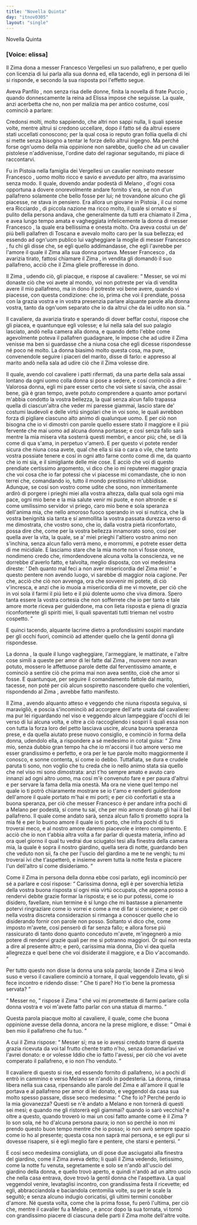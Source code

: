 ```yaml
---
title: "Novella Quinta"
day: "itnov0305"
layout: "single"
---
```

<html>
 <head>
 </head>
 <body>
  <div id="nov0305" type="novella" who="elissa">
   <head>
    Novella Quinta
   </head>
   <p>
    <h3>
     [Voice: elissa]
    </h3>
   </p>
   <argument>
    <p>
     <milestone id="p03050001"/>
     Il
     <name persref="zima" type="person">
      Zima
     </name>
     dona a
     <name persref="francesco" type="person">
      messer Francesco Vergellesi
     </name>
     un suo pallafreno, e per quello con licenzia di lui parla alla sua donna ed, ella tacendo, egli in persona di lei si risponde, e secondo la sua risposta poi l'effetto segue.
    </p>
   </argument>
   <div3 type="commentary" who="author">
    <p>
     <milestone id="p03050002"/>
     Aveva
     <name persref="panfilo" type="person">
      Panfilo
     </name>
     , non senza risa delle donne, finita la novella di
     <name persref="frapuccio" type="person">
      frate Puccio
     </name>
     , quando donnescamente la
     <name persref="neifile" type="person">
      reina
     </name>
     ad
     <name persref="elissa" type="person">
      Elissa
     </name>
     impose che seguisse. La quale, anzi acerbetta che no, non per malizia ma per antico costume, cos&iacute; cominci&ograve; a parlare:
    </p>
   </div3>
   <div3 type="commentary" who="elissa">
    <p>
     <milestone id="p03050003"/>
     Credonsi molti, molto sappiendo, che altri non sappi nulla, li quali spesse volte, mentre altrui si credono uccellare, dopo il fatto s&eacute; da altrui essere stati uccellati conoscono; per la qual cosa io reputo gran follia quella di chi si mette senza bisogno a tentar le forze dello altrui ingegno. Ma perch&eacute; forse ogn'uomo della mia oppinione non sarebbe, quello che ad un cavalier pistolese n'addivenisse, l'ordine dato del ragionar seguitando, mi piace di raccontarvi.
    </p>
   </div3>
   <p>
    <milestone id="p03050004"/>
    Fu in
    <name placeref="pistoia" type="place">
     Pistoia
    </name>
    nella famiglia dei Vergellesi un cavalier nominato
    <name persref="francesco" type="person">
     messer Francesco
    </name>
    , uomo molto ricco e savio e avveduto per altro, ma avarissimo senza modo. Il quale, dovendo andar podest&agrave; di
    <name placeref="milano" type="place">
     Melano
    </name>
    , d'ogni cosa opportuna a dovere onorevolmente andare fornito s'era, se non d'un pallafreno solamente che bello fosse per lui; n&eacute; trovandone alcuno che gli piacesse, ne stava in pensiero.
    <milestone id="p03050005"/>
    Era allora un giovane in
    <name placeref="pistoia" type="place">
     Pistoia
    </name>
    , il cui nome era
    <name persref="zima" type="person">
     Ricciardo
    </name>
    , di piccola nazione ma ricco molto, il quale s&iacute; ornato e s&iacute; pulito della persona andava, che generalmente da tutti era chiamato il
    <name persref="zima" type="person">
     Zima
    </name>
    , e avea lungo tempo amata e vagheggiata infelicemente la donna di
    <name persref="francesco" type="person">
     messer Francesco
    </name>
    , la quale era bellissima e onesta molto.
    <milestone id="p03050006"/>
    Ora aveva costui un de' pi&uacute; belli pallafren di
    <name placeref="toscana" type="place">
     Toscana
    </name>
    e avevalo molto caro per la sua bellezza; ed essendo ad ogn'uom publico lui vagheggiare la moglie di
    <name persref="francesco" type="person">
     messer Francesco
    </name>
    , fu chi gli disse che, se egli quello addimandasse, che egli l'avrebbe per l'amore il quale il
    <name persref="zima" type="person">
     Zima
    </name>
    alla sua donna portava.
    <name persref="francesco" type="person">
     Messer Francesco
    </name>
    , da avarizia tirato, fattosi chiamare il
    <name persref="zima" type="person">
     Zima
    </name>
    , in vendita gli domand&ograve; il suo pallafreno, acci&ograve; che il
    <name persref="zima" type="person">
     Zima
    </name>
    gliele profferesse in dono.
   </p>
   <p>
    <milestone id="p03050007"/>
    Il
    <name persref="zima" type="person">
     Zima
    </name>
    , udendo ci&ograve;, gli piacque, e rispose al cavaliere:
    <q direct="unspecified" who="zima">
     Messer, se voi mi donaste ci&ograve; che voi avete al mondo, voi non potreste per via di vendita avere il mio pallafreno, ma in dono il potreste voi bene avere, quando vi piacesse, con questa condizione: che io, prima che voi il prendiate, possa con la grazia vostra e in vostra presenzia parlare alquante parole alla donna vostra, tanto da ogn'uom separato che io da altrui che da lei udito non sia.
    </q>
   </p>
   <p>
    <milestone id="p03050008"/>
    Il cavaliere, da avarizia tirato e sperando di dover beffar costui, rispose che gli piacea, e quantunque egli volesse; e lui nella sala del suo palagio lasciato, and&ograve; nella camera alla donna, e quando detto l'ebbe come agevolmente poteva il pallafren guadagnare, le impose che ad udire il
    <name persref="zima" type="person">
     Zima
    </name>
    venisse ma ben si guardasse che a niuna cosa che egli dicesse rispondesse n&eacute; poco n&eacute; molto.
    <milestone id="p03050009"/>
    La donna biasim&ograve; molto questa cosa, ma pure, convenendole seguire i piaceri del marito, disse di farlo: e appresso al marito and&ograve; nella sala ad udire ci&ograve; che il
    <name persref="zima" type="person">
     Zima
    </name>
    volesse dire.
   </p>
   <p>
    <milestone id="p03050010"/>
    Il quale, avendo col cavaliere i patti rifermati, da una parte della sala assai lontano da ogni uomo colla donna si pose a sedere, e cos&iacute; cominci&ograve; a dire:
    <q direct="unspecified" who="zima">
     Valorosa donna, egli mi pare esser certo che voi siete s&iacute; savia, che assai bene, gi&agrave; &egrave; gran tempo, avete potuto comprendere a quanto amor portarvi m'abbia condotto la vostra bellezza, la qual senza alcun fallo trapassa quella di ciascun'altra che veder mi paresse giammai, lascio stare de' costumi laudevoli e delle virt&uacute; singolari che in voi sono, le quali avrebbon forza di pigliare ciascuno alto animo di qualunque uomo.
     <milestone id="p03050011"/>
     E per ci&ograve; non bisogna che io vi dimostri con parole quello essere stato il maggiore e il pi&uacute; fervente che mai uomo ad alcuna donna portasse; e cos&iacute; senza fallo sar&agrave; mentre la mia misera vita sosterr&agrave; questi membri, e ancor pi&uacute;; ch&eacute;, se di l&agrave; come di qua s'ama, in perpetuo v'amer&ograve;. E per questo vi potete render sicura che niuna cosa avete, qual che ella si sia o cara o vile, che tanto vostra possiate tenere e cos&iacute; in ogni atto farne conto come di me, da quanto che io mi sia, e il simigliante delle mie cose.
     <milestone id="p03050012"/>
     E acci&ograve; che voi di questo prendiate certissimo argomento, vi dico che io mi reputerei maggior grazia che voi cosa che io far potessi che vi piacesse mi comandaste, che io non terrei che, comandando io, tutto il mondo prestissimo m'ubbidisse.
     <milestone id="p03050013"/>
     Adunque, se cos&iacute; son vostro come udite che sono, non immeritamente ardir&ograve; di porgere i prieghi miei alla vostra altezza, dalla qual sola ogni mia pace, ogni mio bene e la mia salute venir mi puote, e non altronde: e s&iacute; come umilissimo servidor vi priego, caro mio bene e sola speranza dell'anima mia, che nello amoroso fuoco sperando in voi si nutrica, che la vostra benignit&agrave; sia tanta e s&iacute; ammollita la vostra passata durezza verso di me dimostrata, che vostro sono, che io, dalla vostra piet&agrave; riconfortato, possa dire che, come per la vostra bellezza innamorato sono, cos&iacute; per quella aver la vita, la quale, se a' miei prieghi l'altiero vostro animo non s'inchina, senza alcun fallo verr&agrave; meno, e morrommi, e potrete esser detta di me micidiale.
     <milestone id="p03050014"/>
     E lasciamo stare che la mia morte non vi fosse onore, nondimeno credo che, rimordendovene alcuna volta la conscienza, ve ne dorrebbe d'averlo fatto, e talvolta, meglio disposta, con voi medesima direste:
     <q direct="unspecified" type="othervoice" who="zima">
      Deh quanto mal feci a non aver misericordia del
      <name persref="zima" type="person">
       Zima
      </name>
      mio!
     </q>
     e questo pentere non avendo luogo, vi sarebbe di maggior noia cagione.
     <milestone id="p03050015"/>
     Per che, acci&ograve; che ci&ograve; non avvenga, ora che sovvenir mi potete, di ci&ograve; v'incresca, e anzi che io muoia a misericordia di me vi movete, per ci&ograve; che in voi sola il farmi il pi&uacute; lieto e il pi&uacute; dolente uomo che viva dimora. Spero tanta essere la vostra cortesia che non sofferrete che io per tanto e tale amore morte riceva per guiderdone, ma con lieta risposta e piena di grazia riconforterete gli spiriti miei, li quali spaventati tutti trieman nel vostro cospetto.
    </q>
   </p>
   <p>
    <milestone id="p03050016"/>
    E quinci tacendo, alquante lacrime dietro a profondissimi sospiri mandate per gli occhi fuori, cominci&ograve; ad attender quello che la gentil donna gli rispondesse.
   </p>
   <p>
    <milestone id="p03050017"/>
    La
    <name persref="donna-0305" type="person">
     donna
    </name>
    , la quale il lungo vagheggiare, l'armeggiare, le mattinate, e l'altre cose simili a queste per amor di lei fatte dal
    <name persref="zima" type="person">
     Zima
    </name>
    , muovere non avean potuto, mossero le affettuose parole dette dal ferventissimo amante, e cominci&ograve; a sentire ci&ograve; che prima mai non avea sentito, cio&egrave; che amor si fosse. E quantunque, per seguire il comandamento fattole dal marito, tacesse, non pot&eacute; per ci&ograve; alcun sospiretto nascondere quello che volentieri, rispondendo al
    <name persref="zima" type="person">
     Zima
    </name>
    , avrebbe fatto manifesto.
   </p>
   <p>
    <milestone id="p03050018"/>
    Il
    <name persref="zima" type="person">
     Zima
    </name>
    , avendo alquanto atteso e veggendo che niuna risposta seguiva, si maravigli&ograve;, e poscia s'incominci&ograve; ad accorgere dell'arte usata dal cavaliere: ma pur lei riguardando nel viso e veggendo alcun lampeggiare d'occhi di lei verso di lui alcuna volta, e oltre a ci&ograve; raccogliendo i sospiri li quali essa non con tutta la forza loro del petto lasciava uscire, alcuna buona speranza prese, e da quella aiutato prese nuovo consiglio, e cominci&ograve; in forma della donna, udendolo ella, a rispondere a s&eacute; medesimo in cotal guisa:
    <milestone id="p03050019"/>
    <q direct="unspecified" type="othervoice" who="zima">
     <name persref="zima" type="person">
      Zima
     </name>
     mio, senza dubbio gran tempo ha che io m'accorsi il tuo amore verso me esser grandissimo e perfetto, e ora per le tue parole molto maggiormente il conosco, e sonne contenta, s&iacute; come io debbo.
     <milestone id="p03050020"/>
     Tuttafiata, se dura e crudele paruta ti sono, non voglio che tu creda che io nello animo stata sia quello che nel viso mi sono dimostrata: anzi t'ho sempre amato e avuto caro innanzi ad ogni altro uomo, ma cos&iacute; m'&egrave; convenuto fare e per paura d'altrui e per servare la fama della mia onest&agrave;.
     <milestone id="p03050021"/>
     Ma ora ne viene quel tempo nel quale io ti potr&ograve; chiaramente mostrare se io t'amo e renderti guiderdone dell'amore il quale portato m'hai e mi porti; e per ci&ograve; confortati e sta a buona speranza, per ci&ograve; che
     <name persref="francesco" type="person">
      messer Francesco
     </name>
     &egrave; per andare infra pochi d&iacute; a
     <name placeref="milano" type="place">
      Melano
     </name>
     per podest&agrave;, s&iacute; come tu sai, che per mio amore donato gli hai il bel pallafreno. Il quale come andato sar&agrave;, senza alcun fallo ti prometto sopra la mia f&eacute; e per lo buono amore il quale io ti porto, che infra pochi d&iacute; tu ti troverai meco, e al nostro amore daremo piacevole e intero compimento.
     <milestone id="p03050022"/>
     E acci&ograve; che io non t'abbia altra volta a far parlar di questa materia, infino ad ora quel giorno il qual tu vedrai due sciugatoi tesi alla finestra della camera mia, la quale &egrave; sopra il nostro giardino, quella sera di notte, guardando ben che veduto non sii, fa che per l'uscio del giardino a me te ne venghi; tu mi troverai ivi che t'aspetter&ograve;, e insieme avrem tutta la notte festa e piacere l'un dell'altro s&iacute; come disideriamo.
    </q>
   </p>
   <p>
    <milestone id="p03050023"/>
    Come il
    <name persref="zima" type="person">
     Zima
    </name>
    in persona della donna ebbe cos&iacute; parlato, egli incominci&ograve; per s&eacute; a parlare e cos&iacute; rispose:
    <q direct="unspecified" who="zima">
     Carissima donna, egli &egrave; per soverchia letizia della vostra buona risposta s&iacute; ogni mia virt&uacute; occupata, che appena posso a rendervi debite grazie formar la risposta; e se io pur potessi, come io disidero, favellare, niun termine &egrave; s&iacute; lungo che mi bastasse a pienamente potervi ringraziare come io vorrei e come a me di far si conviene; e per ci&ograve; nella vostra discreta considerazion si rimanga a conoscer quello che io disiderando fornir con parole non posso.
     <milestone id="p03050024"/>
     Soltanto vi dico che, come imposto m'avete, cos&iacute; penser&ograve; di far senza fallo; e allora forse pi&uacute; rassicurato di tanto dono quanto conceduto m'avete, m'ingegner&ograve; a mio potere di rendervi grazie quali per me si potranno maggiori. Or qui non resta a dire al presente altro; e per&ograve;, carissima mia donna, Dio vi dea quella allegrezza e quel bene che voi disiderate il maggiore, e a Dio v'accomando.
    </q>
   </p>
   <p>
    <milestone id="p03050025"/>
    Per tutto questo non disse
    <name persref="donna-0305" type="person">
     la donna
    </name>
    una sola parola; laonde il
    <name persref="zima" type="person">
     Zima
    </name>
    si lev&ograve; suso e verso il cavaliere cominci&ograve; a tornare, il qual veggendolo levato, gli si fece incontro e ridendo disse:
    <q direct="unspecified" who="francesco">
     Che ti pare? Ho t'io bene la promessa servata?
    </q>
   </p>
   <p>
    <milestone id="p03050026"/>
    <q direct="unspecified" who="zima">
     Messer no,
    </q>
    rispose il
    <name persref="zima" type="person">
     Zima
    </name>
    <q direct="unspecified">
     ch&eacute; voi mi prometteste di farmi parlare colla donna vostra e voi m'avete fatto parlar con una statua di marmo.
    </q>
   </p>
   <p>
    <milestone id="p03050027"/>
    Questa parola piacque molto al cavaliere, il quale, come che buona oppinione avesse della donna, ancora ne la prese migliore, e disse:
    <q direct="unspecified" who="francesco">
     Omai &egrave; ben mio il pallafreno che fu tuo.
    </q>
   </p>
   <p>
    <milestone id="p03050028"/>
    A cui il
    <name persref="zima" type="person">
     Zima
    </name>
    rispose:
    <q direct="unspecified" who="zima">
     Messer s&iacute;; ma se io avessi creduto trarre di questa grazia ricevuta da voi tal frutto chente tratto n'ho, senza domandarlavi ve l'avrei donato: e or volesse Iddio che io fatto l'avessi, per ci&ograve; che voi avete comperato il pallafreno, e io non l'ho venduto.
    </q>
   </p>
   <p>
    <milestone id="p03050029"/>
    Il cavaliere di questo si rise, ed essendo fornito di pallafreno, ivi a pochi d&iacute; entr&ograve; in cammino e verso
    <name placeref="milano" type="place">
     Melano
    </name>
    se n'and&ograve; in podesteria. La donna, rimasa libera nella sua casa, ripensando alle parole del
    <name persref="zima" type="person">
     Zima
    </name>
    e all'amore il qual le portava e al pallafreno per amor di lei donato, e veggendol da casa sua molto spesso passare, disse seco medesima:
    <milestone id="p03050030"/>
    <q direct="unspecified" type="internalmonologue" who="donna-0305">
     Che fo io? Perch&eacute; perdo io la mia giovanezza? Questi se n'&egrave; andato a Melano e non torner&agrave; di questi sei mesi; e quando me gli ristorer&agrave; egli giammai? quando io sar&ograve; vecchia? e oltre a questo, quando trover&ograve; io mai un cos&iacute; fatto amante come &egrave; il
     <name persref="zima" type="person">
      Zima
     </name>
     ? Io son sola, n&eacute; ho d'alcuna persona paura; io non so perch&eacute; io non mi prendo questo buon tempo mentre che io posso; io non avr&ograve; sempre spazio come io ho al presente; questa cosa non sapr&agrave; mai persona, e se egli pur si dovesse risapere, si &egrave; egli meglio fare e pentere, che starsi e pentersi.
    </q>
   </p>
   <p>
    <milestone id="p03050031"/>
    E cos&iacute; seco medesima consigliata, un d&iacute; pose due asciugatoi alla finestra del giardino, come il
    <name persref="zima" type="person">
     Zima
    </name>
    aveva detto; li quali il
    <name persref="zima" type="person">
     Zima
    </name>
    vedendo, lietissimo, come la notte fu venuta, segretamente e solo se n'and&ograve; all'uscio del giardino della donna, e quello trov&ograve; aperto, e quindi n'and&ograve; ad un altro uscio che nella casa entrava, dove trov&ograve; la gentil donna che l'aspettava.
    <milestone id="p03050032"/>
    La qual veggendol venire, levataglisi incontro, con grandissima festa il ricevette; ed egli, abbracciandola e baciandola centomilia volte, su per le scale la seguit&ograve;; e senza alcuno indugio coricatisi, gli ultimi termini conobber d'amore.
    <milestone id="p03050033"/>
    N&eacute; questa volta, come che la prima fosse, fu per&ograve; l'ultima, per ci&ograve; che, mentre il cavalier fu a
    <name placeref="milano" type="place">
     Melano
    </name>
    , e ancor dopo la sua tornata, vi torn&ograve; con grandissimo piacere di ciascuna delle parti il
    <name persref="zima" type="person">
     Zima
    </name>
    molte dell'altre volte.
   </p>
  </div>
 </body>
</html>